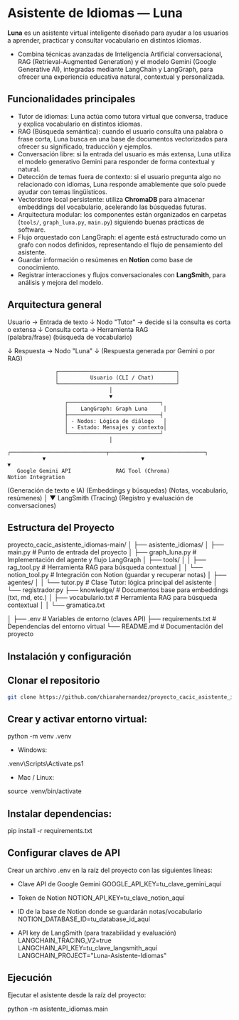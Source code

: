 # Asistente de Idiomas — Luna

**Luna** es un asistente virtual inteligente diseñado para ayudar a los usuarios a aprender, practicar y consultar vocabulario en distintos idiomas.  
- Combina técnicas avanzadas de Inteligencia Artificial conversacional, RAG (Retrieval-Augmented Generation) y el modelo Gemini (Google Generative AI), integradas mediante LangChain y LangGraph, para ofrecer una experiencia educativa natural, contextual y personalizada.


## Funcionalidades principales

- Tutor de idiomas: Luna actúa como tutora virtual que conversa, traduce y explica vocabulario en distintos idiomas.
- RAG (Búsqueda semántica): cuando el usuario consulta una palabra o frase corta, Luna busca en una base de documentos vectorizados para ofrecer su significado, traducción y ejemplos.
- Conversación libre: si la entrada del usuario es más extensa, Luna utiliza el modelo generativo Gemini para responder de forma contextual y natural.
- Detección de temas fuera de contexto: si el usuario pregunta algo no relacionado con idiomas, Luna responde amablemente que solo puede ayudar con temas lingüísticos.
- Vectorstore local persistente: utiliza **ChromaDB** para almacenar embeddings del vocabulario, acelerando las búsquedas futuras.
- Arquitectura modular: los componentes están organizados en carpetas (`tools/`, `graph_luna.py`, `main.py`) siguiendo buenas prácticas de software.
- Flujo orquestado con LangGraph: el agente está estructurado como un grafo con nodos definidos, representando el flujo de pensamiento del asistente.
- Guardar información o resúmenes en **Notion** como base de conocimiento.
- Registrar interacciones y flujos conversacionales con **LangSmith**, para análisis y mejora del modelo.


##  Arquitectura general

Usuario → Entrada de texto
↓
Nodo "Tutor" → decide si la consulta es corta o extensa
↓
Consulta corta →  Herramienta RAG  
(palabra/frase)  (búsqueda de vocabulario)

↓
Respuesta → Nodo "Luna"
↓
(Respuesta generada por Gemini o por RAG)

                   ┌─────────────────────────────────────┐
                   │          Usuario (CLI / Chat)       │
                   └─────────────────────────────────────┘
                                    │
                                    ▼
                      ┌─────────────────────────────┐
                      │    LangGraph: Graph Luna     │
                      ├─────────────────────────────┤
                      │ - Nodos: Lógica de diálogo   │
                      │ - Estado: Mensajes y contexto│
                      └─────────────────────────────┘
                                    │
               ┌──────────────────────────────┬──────────────────────────────┐
               ▼                              ▼                              ▼
       Google Gemini API              RAG Tool (Chroma)              Notion Integration
   (Generación de texto e IA)     (Embeddings y búsquedas)     (Notas, vocabulario, resúmenes)
                                    │
                                    ▼
                            LangSmith (Tracing)
                  (Registro y evaluación de conversaciones)


## Estructura del Proyecto
proyecto_cacic_asistente_idiomas-main/
│
├── asistente_idiomas/
│   ├── main.py                # Punto de entrada del proyecto
│   ├── graph_luna.py          # Implementación del agente y flujo LangGraph
│   ├── tools/
│   │   ├── rag_tool.py        # Herramienta RAG para búsqueda contextual
│   │   └── notion_tool.py     # Integración con Notion (guardar y recuperar notas)
│   ├── agentes/
│   │   └── tutor.py         # Clase Tutor: lógica principal del asistente
    │       └── registrador.py 
    ├── knowledge/            # Documentos base para embeddings (txt, md, etc.)
│          ├── vocabulario.txt        # Herramienta RAG para búsqueda contextual
│   │      └── gramatica.txt 
    
│
├── .env                       # Variables de entorno (claves API)
├── requirements.txt            # Dependencias del entorno virtual
└── README.md                   # Documentación del proyecto

##  Instalación y configuración

##  Clonar el repositorio

```bash
git clone https://github.com/chiarahernandez/proyecto_cacic_asistente_idiomas 
```

## Crear y activar entorno virtual:
python -m venv .venv

- Windows:

.venv\Scripts\Activate.ps1


- Mac / Linux:

source .venv/bin/activate

## Instalar dependencias:
pip install -r requirements.txt


## Configurar claves de API

Crear un archivo .env en la raíz del proyecto con las siguientes líneas:

- Clave API de Google Gemini
GOOGLE_API_KEY=tu_clave_gemini_aquí

- Token de Notion
NOTION_API_KEY=tu_clave_notion_aquí

- ID de la base de Notion donde se guardarán notas/vocabulario
NOTION_DATABASE_ID=tu_database_id_aquí

- API key de LangSmith (para trazabilidad y evaluación)
LANGCHAIN_TRACING_V2=true
LANGCHAIN_API_KEY=tu_clave_langsmith_aquí
LANGCHAIN_PROJECT="Luna-Asistente-Idiomas"



## Ejecución

Ejecutar el asistente desde la raíz del proyecto:

python -m asistente_idiomas.main

